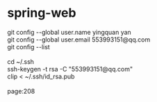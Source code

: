 spring-web
==========
<BODY style="MARGIN: 10px"><DIV><SPAN id=_FoxFROMNAME>
<DIV>git&nbsp;config&nbsp;--global&nbsp;user.name&nbsp;yingquan&nbsp;yan</DIV>
<DIV>git&nbsp;config&nbsp;--global&nbsp;user.email&nbsp;553993151@qq.com</DIV>
<DIV>git&nbsp;config&nbsp;--list</DIV>
<DIV>&nbsp;</DIV>
<DIV>cd&nbsp;~/.ssh</DIV>
<DIV>ssh-keygen&nbsp;-t&nbsp;rsa&nbsp;-C&nbsp;"553993151@qq.com"</DIV>
<DIV>clip&nbsp;&lt;&nbsp;~/.ssh/id_rsa.pub</DIV>
<DIV>&nbsp;</DIV>
<DIV>page:208</DIV></SPAN></DIV></BODY>

